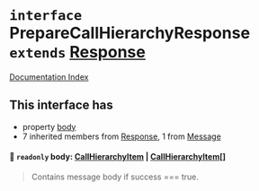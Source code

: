 # `interface` PrepareCallHierarchyResponse `extends` [Response](../interface.Response/README.md)

[Documentation Index](../README.md)

## This interface has

- property [body](#-readonly-body-callhierarchyitem--callhierarchyitem)
- 7 inherited members from [Response](../interface.Response/README.md), 1 from [Message](../interface.Message/README.md)


#### 📄 `readonly` body: [CallHierarchyItem](../type.CallHierarchyItem/README.md) | [CallHierarchyItem](../type.CallHierarchyItem/README.md)\[]

> Contains message body if success === true.



